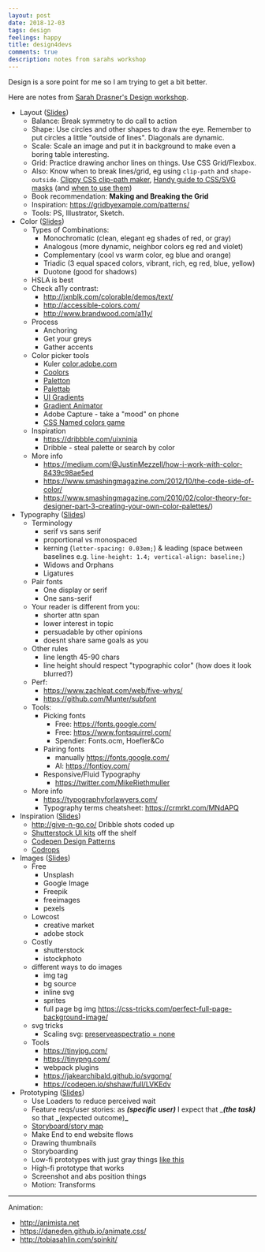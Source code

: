 ```yaml
---
layout: post
date: 2018-12-03
tags: design
feelings: happy
title: design4devs
comments: true
description: notes from sarahs workshop
---
```




Design is a sore point for me so I am trying to get a bit better.

Here are notes from [Sarah Drasner's Design workshop](https://github.com/sdras/design-for-developers).

- Layout ([Slides](https://github.com/sdras/design-for-developers/blob/master/slides-pdf/Des4Dev2.pdf))
  - Balance: Break symmetry to do call to action
  - Shape: Use circles and other shapes to draw the eye. Remember to put circles a little "outside of lines". Diagonals are dynamic.
  - Scale: Scale an image and put it in background to make even a boring table interesting.
  - Grid: Practice drawing anchor lines on things. Use CSS Grid/Flexbox.
  - Also: Know when to break lines/grid, eg using `clip-path` and `shape-outside`. [Clippy CSS clip-path maker](https://bennettfeely.com/clippy/), [Handy guide to CSS/SVG masks](https://codepen.io/yoksel/full/fsdbu/) (and [when to use them](https://css-tricks.com/masking-vs-clipping-use/))
  - Book recommendation: **Making and Breaking the Grid**
  - Inspiration: https://gridbyexample.com/patterns/
  - Tools: PS, Illustrator, Sketch.
- Color ([Slides](https://github.com/sdras/design-for-developers/blob/master/slides-pdf/Des4Dev3.pdf))
  - Types of Combinations:
    - Monochromatic (clean, elegant eg shades of red, or gray)
    - Analogous (more dynamic, neighbor colors eg red and violet)
    - Complementary (cool vs warm color, eg blue and orange)
    - Triadic (3 equal spaced colors, vibrant, rich, eg red, blue, yellow)
    - Duotone (good for shadows)
  - HSLA is best
  - Check a11y contrast:
    - http://jxnblk.com/colorable/demos/text/
    - http://accessible-colors.com/
    - http://www.brandwood.com/a11y/
  - Process
    - Anchoring
    - Get your greys
    - Gather accents
  - Color picker tools
    - Kuler [color.adobe.com](https://color.adobe.com)
    - [Coolors](https://coolors.co)
    - [Paletton](https://paletton.com)
    - [Palettab](https://palettab.com)
    - [UI Gradients](https://uigradients.com)
    - [Gradient Animator](https://www.gradient-animator.com/)
    - Adobe Capture - take a "mood" on phone
    - [CSS Named colors game](http://codepo8.github.io/css-colour-names/)
  - Inspiration
    - https://dribbble.com/uixninja
    - Dribble - steal palette or search by color
  - More info
    - https://medium.com/@JustinMezzell/how-i-work-with-color-8439c98ae5ed
    - https://www.smashingmagazine.com/2012/10/the-code-side-of-color/
    - https://www.smashingmagazine.com/2010/02/color-theory-for-designer-part-3-creating-your-own-color-palettes/)
- Typography ([Slides](https://github.com/sdras/design-for-developers/blob/master/slides-pdf/Des4Dev4.pdf))
  - Terminology
    - serif vs sans serif
    - proportional vs monospaced
    - kerning (`letter-spacing: 0.03em;`) & leading (space between baselines e.g. `line-height: 1.4; vertical-align: baseline;`)
    - Widows and Orphans
    - Ligatures
  - Pair fonts
    - One display or serif
    - One sans-serif
  - Your reader is different from you:
    - shorter attn span
    - lower interest in topic
    - persuadable by other opinions
    - doesnt share same goals as you
  - Other rules
    - line length 45-90 chars
    - line height should respect "typographic color" (how does it look blurred?)
  - Perf:
    - https://www.zachleat.com/web/five-whys/
    - https://github.com/Munter/subfont
  - Tools:
    - Picking fonts
      - Free: https://fonts.google.com/
      - Free: https://www.fontsquirrel.com/
      - Spendier: Fonts.ocm, Hoefler&Co
    - Pairing fonts
      - manually https://fonts.google.com/
      - AI: https://fontjoy.com/
    - Responsive/Fluid Typography
      - https://twitter.com/MikeRiethmuller
  - More info
    - https://typographyforlawyers.com/
    - Typography terms cheatsheet: https://crmrkt.com/MNdAPQ
- Inspiration ([Slides](https://github.com/sdras/design-for-developers/blob/master/slides-pdf/Des4Dev5.pdf))
  - http://give-n-go.co/ Dribble shots coded up
  - [Shutterstock UI kits](https://www.shutterstock.com/search/ui+kit) off the shelf
  - [Codepen Design Patterns](https://codepen.io/patterns/)
  - [Codrops](https://tympanus.net/Development/PageFlipLayout/)
- Images ([Slides](https://github.com/sdras/design-for-developers/blob/master/slides-pdf/Des4Dev6.pdf))
  - Free
    - Unsplash
    - Google Image
    - Freepik
    - freeimages
    - pexels
  - Lowcost
    - creative market
    - adobe stock
  - Costly
    - shutterstock
    - istockphoto
  - different ways to do images
    - img tag
    - bg source
    - inline svg
    - sprites
    - full page bg img https://css-tricks.com/perfect-full-page-background-image/
  - svg tricks
    - Scaling svg: [preserveaspectratio = none](https://css-tricks.com/scale-svg/)
  - Tools
    - https://tinyjpg.com/
    - https://tinypng.com/
    - webpack plugins
    - https://jakearchibald.github.io/svgomg/
    - https://codepen.io/shshaw/full/LVKEdv
- Prototyping ([Slides](https://github.com/sdras/design-for-developers/blob/master/slides-pdf/Des4Dev7.pdf))
  - Use Loaders to reduce perceived wait
  - Feature reqs/user stories: as **_(specific user)_** I expect that \_**_(the task)_** so that **\_**(expected outcome)**\_**
  - [Storyboard/story map](https://medium.com/design-story/story-map-3cc64033128e)
  - Make End to end website flows
  - Drawing thumbnails
  - Storyboarding
  - Low-fi prototypes with just gray things [like this](https://codepen.io/yusufbkr/pen/ORBArk)
  - High-fi prototype that works
  - Screenshot and abs position things
  - Motion: Transforms

----

Animation:

- http://animista.net
- https://daneden.github.io/animate.css/
- http://tobiasahlin.com/spinkit/
